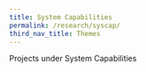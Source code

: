 ```yaml
---
title: System Capabilities
permalink: /research/syscap/
third_nav_title: Themes
---
```

Projects under System Capabilities